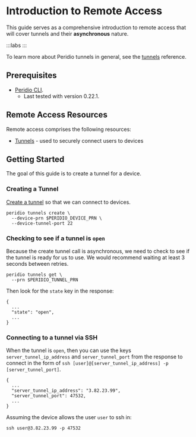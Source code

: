 # Introduction to Remote Access

This guide serves as a comprehensive introduction to remote access that will cover tunnels and their **asynchronous** nature.

:::labs
:::

To learn more about Peridio tunnels in general, see the [tunnels](/platform/reference/tunnels) reference.

## Prerequisites

- [Peridio CLI](https://github.com/peridio/morel/releases).
  - Last tested with version 0.22.1.

## Remote Access Resources

Remote access comprises the following resources:

- [Tunnels](/platform/reference/tunnels) - used to securely connect users to devices

## Getting Started

The goal of this guide is to create a tunnel for a device.

### Creating a Tunnel

[Create a tunnel](creating-tunnels) so that we can connect to devices.

```
peridio tunnels create \
  --device-prn $PERIDIO_DEVICE_PRN \
  --device-tunnel-port 22
```

### Checking to see if a tunnel is `open`

Because the create tunnel call is asynchronous, we need to check to see if the tunnel is ready for us to use. We would recommend waiting at least 3 seconds between retries.

```
peridio tunnels get \
  --prn $PERIDIO_TUNNEL_PRN
```

Then look for the `state` key in the response:

```
{
  ...
  "state": "open",
  ...
}
```

### Connecting to a tunnel via SSH

When the tunnel is `open`, then you can use the keys `server_tunnel_ip_address` and `server_tunnel_port` from the response to connect in the form of `ssh [user]@[server_tunnel_ip_address] -p [server_tunnel_port]`.

```
{
  ...
  "server_tunnel_ip_address": "3.82.23.99",
  "server_tunnel_port": 47532,
  ...
}
```

Assuming the device allows the user `user` to ssh in:

```
ssh user@3.82.23.99 -p 47532
```
